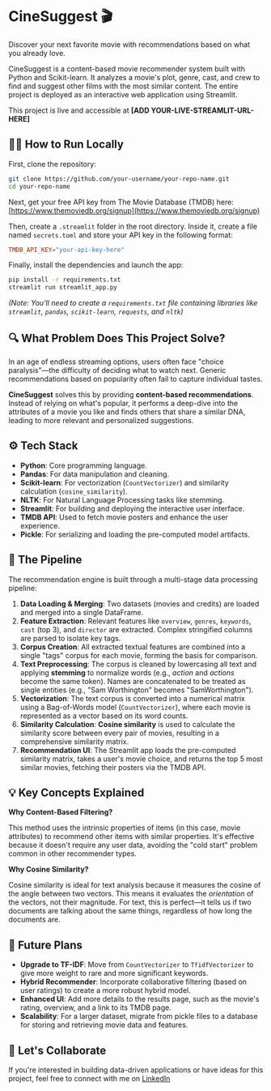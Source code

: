# CineSuggest 🎬
Discover your next favorite movie with recommendations based on what you already love.

CineSuggest is a content-based movie recommender system built with Python and Scikit-learn. It analyzes a movie's plot, genre, cast, and crew to find and suggest other films with the most similar content. The entire project is deployed as an interactive web application using Streamlit.

This project is live and accessible at **[ADD YOUR-LIVE-STREAMLIT-URL-HERE]**

## 🧑‍💻 How to Run Locally

First, clone the repository:
```bash
git clone https://github.com/your-username/your-repo-name.git
cd your-repo-name
```
Next, get your free API key from The Movie Database (TMDB) here: [https://www.themoviedb.org/signup](https://www.themoviedb.org/signup)

Then, create a `.streamlit` folder in the root directory. Inside it, create a file named `secrets.toml` and store your API key in the following format:
```toml
TMDB_API_KEY="your-api-key-here"
```

Finally, install the dependencies and launch the app:
```bash
pip install -r requirements.txt
streamlit run streamlit_app.py
```
*(Note: You'll need to create a `requirements.txt` file containing libraries like `streamlit`, `pandas`, `scikit-learn`, `requests`, and `nltk`)*

## 🔍 What Problem Does This Project Solve?

In an age of endless streaming options, users often face "choice paralysis"—the difficulty of deciding what to watch next. Generic recommendations based on popularity often fail to capture individual tastes.

**CineSuggest** solves this by providing **content-based recommendations**. Instead of relying on what's popular, it performs a deep-dive into the attributes of a movie you like and finds others that share a similar DNA, leading to more relevant and personalized suggestions.

## ⚙️ Tech Stack

- **Python**: Core programming language.
- **Pandas**: For data manipulation and cleaning.
- **Scikit-learn**: For vectorization (`CountVectorizer`) and similarity calculation (`cosine_similarity`).
- **NLTK**: For Natural Language Processing tasks like stemming.
- **Streamlit**: For building and deploying the interactive user interface.
- **TMDB API**: Used to fetch movie posters and enhance the user experience.
- **Pickle**: For serializing and loading the pre-computed model artifacts.

## 🧩 The Pipeline

The recommendation engine is built through a multi-stage data processing pipeline:
1.  **Data Loading & Merging**: Two datasets (movies and credits) are loaded and merged into a single DataFrame.
2.  **Feature Extraction**: Relevant features like `overview`, `genres`, `keywords`, `cast` (top 3), and `director` are extracted. Complex stringified columns are parsed to isolate key tags.
3.  **Corpus Creation**: All extracted textual features are combined into a single "tags" corpus for each movie, forming the basis for comparison.
4.  **Text Preprocessing**: The corpus is cleaned by lowercasing all text and applying **stemming** to normalize words (e.g., *action* and *actions* become the same token). Names are concatenated to be treated as single entities (e.g., "Sam Worthington" becomes "SamWorthington").
5.  **Vectorization**: The text corpus is converted into a numerical matrix using a Bag-of-Words model (`CountVectorizer`), where each movie is represented as a vector based on its word counts.
6.  **Similarity Calculation**: **Cosine similarity** is used to calculate the similarity score between every pair of movies, resulting in a comprehensive similarity matrix.
7.  **Recommendation UI**: The Streamlit app loads the pre-computed similarity matrix, takes a user's movie choice, and returns the top 5 most similar movies, fetching their posters via the TMDB API.

## 💡 Key Concepts Explained

**Why Content-Based Filtering?**

This method uses the intrinsic properties of items (in this case, movie attributes) to recommend other items with similar properties. It's effective because it doesn't require any user data, avoiding the "cold start" problem common in other recommender types.

**Why Cosine Similarity?**

Cosine similarity is ideal for text analysis because it measures the cosine of the angle between two vectors. This means it evaluates the *orientation* of the vectors, not their magnitude. For text, this is perfect—it tells us if two documents are talking about the same things, regardless of how long the documents are.

## 🚀 Future Plans

-   **Upgrade to TF-IDF**: Move from `CountVectorizer` to `TfidfVectorizer` to give more weight to rare and more significant keywords.
-   **Hybrid Recommender**: Incorporate collaborative filtering (based on user ratings) to create a more robust hybrid model.
-   **Enhanced UI**: Add more details to the results page, such as the movie's rating, overview, and a link to its TMDB page.
-   **Scalability**: For a larger dataset, migrate from pickle files to a database for storing and retrieving movie data and features.

## 🤝 Let's Collaborate

If you're interested in building data-driven applications or have ideas for this project, feel free to connect with me on [LinkedIn](https://www.linkedin.com/in/harsh-deshpande-v1/)
